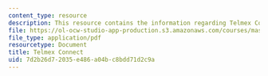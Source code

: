 ```yaml
---
content_type: resource
description: This resource contains the information regarding Telmex Connect.
file: https://ol-ocw-studio-app-production.s3.amazonaws.com/courses/mas-965-nextlab-i-designing-mobile-technologies-for-the-next-billion-users-fall-2008/7d2b26d72035e486a04bc8bdd71d2c9a_MITMAS_965F08_fellows_m1.pdf
file_type: application/pdf
resourcetype: Document
title: Telmex Connect
uid: 7d2b26d7-2035-e486-a04b-c8bdd71d2c9a
---
```

